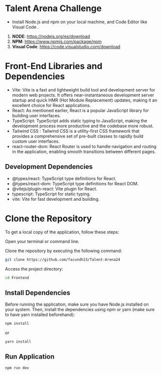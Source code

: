 # Talent Arena Challenge

- Install Node.js and npm on your local machine, and Code Editor like Visual Code .
1. **NODE**: https://nodejs.org/es/download
2. **NPM**:  https://www.npmjs.com/package/npm
3. **Visual Code**: https://code.visualstudio.com/download

# Front-End Libraries and Dependencies
- Vite: Vite is a fast and lightweight build tool and development server for modern web projects. It offers near-instantaneous development server startup and quick HMR (Hot Module Replacement) updates, making it an excellent choice for React applications.
- React: As mentioned earlier, React is a popular JavaScript library for building user interfaces.
- TypeScript: TypeScript adds static typing to JavaScript, making the development process more productive and the codebase more robust.
- Tailwind CSS : Tailwind CSS is a utility-first CSS framework that provides a comprehensive set of pre-built classes to rapidly build custom user interfaces. 
- react-router-dom: React Router is used to handle navigation and routing in the application, enabling smooth transitions between different pages.

## Development Dependencies
- @types/react: TypeScript type definitions for React.
- @types/react-dom: TypeScript type definitions for React DOM.
- @vitejs/plugin-react: Vite plugin for React.
- typescript: TypeScript for static typing.
- vite: Vite for fast development and building.

# Clone the Repository

To get a local copy of the application, follow these steps:

Open your terminal or command line.

Clone the repository by executing the following command:


```bash
git clone https://github.com/facundh23/Talent-Arena24
```


Access the project directory:

```bash
cd Frontend
```

## Install Dependencies
Before running the application, make sure you have Node.js installed on your system. Then, install the dependencies using npm or yarn (make sure to have yarn installed beforehand):


```bash
npm install
``` 

or 

```bash
yarn install
```
## Run Application
```bash
npm run dev
```




